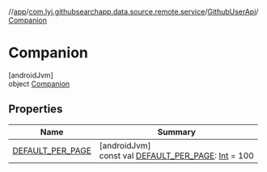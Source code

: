 //[app](../../../../index.md)/[com.lyj.githubsearchapp.data.source.remote.service](../../index.md)/[GithubUserApi](../index.md)/[Companion](index.md)

# Companion

[androidJvm]\
object [Companion](index.md)

## Properties

| Name | Summary |
|---|---|
| [DEFAULT_PER_PAGE](-d-e-f-a-u-l-t_-p-e-r_-p-a-g-e.md) | [androidJvm]<br>const val [DEFAULT_PER_PAGE](-d-e-f-a-u-l-t_-p-e-r_-p-a-g-e.md): [Int](https://kotlinlang.org/api/latest/jvm/stdlib/kotlin/-int/index.html) = 100 |
